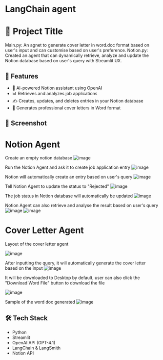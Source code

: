 # LangChain agent
# 📘 Project Title

Main.py: An agnet to generate cover letter in word.doc format based on user's input and can customise based on user's preference.
Notion.py: Created an agent that can dynamically retrieve, analyze and update the Notion database based on user's query with Streamlit UX.

## 🚀 Features

- 🤖 AI-powered Notion assistant using OpenAI
- 📊 Retrieves and analyzes job applications
- ✍️ Creates, updates, and deletes entries in your Notion database
- 📁 Generates professional cover letters in Word format

## 📸 Screenshot

# Notion Agent

Create an empty notion database
![image](https://github.com/user-attachments/assets/6908ba55-abcd-4ba2-b267-fec02b113df7)

Run the Notion Agent and ask it to create job application entry
![image](https://github.com/user-attachments/assets/cab1a643-1fab-4414-b97e-f242a427d576)

Notion will automatically create an entry based on user's query
![image](https://github.com/user-attachments/assets/3b2582e6-4f05-4df4-875d-a40d4ff59a46)

Tell Notion Agent to update the status to "Rejected"
![image](https://github.com/user-attachments/assets/bb963eda-1c9a-4bde-a059-2e623167b80c)

The job status in Notion database will automatically be updated
![image](https://github.com/user-attachments/assets/2be89456-9e21-4a1c-9618-fccd8aeb04ce)

Notion  Agent can also retrieve and analyse the result based on user's query
![image](https://github.com/user-attachments/assets/dd621d30-01f9-4833-a1cd-e6c377621f27)
![image](https://github.com/user-attachments/assets/8d8b6207-f2a9-4c1a-833d-80dc7fde8940)



# Cover Letter Agent

Layout of the cover letter agent

![image](https://github.com/user-attachments/assets/0c94d15b-3fdf-4754-9bbc-9fd3e52ef31f)

After inputting the query, it will automatically generate the cover letter based on the input
![image](https://github.com/user-attachments/assets/dad8c654-21e7-49f5-89f6-480ca5299fdc)

It will be downloaded to Desktop by default, user can also click the "Download Word File" button to download the file

![image](https://github.com/user-attachments/assets/a8d41fc9-a07a-4e39-9205-701cfd800a5b)

Sample of the word doc generated
![image](https://github.com/user-attachments/assets/1ea2779c-4809-4305-8bcb-f27c950807a1)



## 🛠️ Tech Stack

- Python
- Streamlit
- OpenAI API (GPT-4.1)
- LangChain & LangSmith
- Notion API
